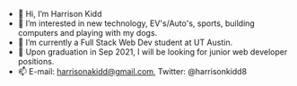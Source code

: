 - 👋 Hi, I’m Harrison Kidd
- 👀 I’m interested in new technology, EV's/Auto's, sports, building computers and playing with my dogs.
- 🌱 I’m currently a Full Stack Web Dev student at UT Austin.
- 💞️ Upon graduation in Sep 2021, I will be looking for junior web developer positions.
- 📫 E-mail: harrisonakidd@gmail.com, Twitter: @harrisonkidd8

<!---
hkidd/hkidd is a ✨ special ✨ repository because its `README.md` (this file) appears on your GitHub profile.
You can click the Preview link to take a look at your changes.
--->
